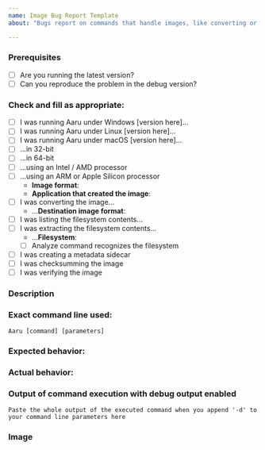 ```yaml
---
name: Image Bug Report Template
about: "Bugs report on commands that handle images, like converting or extracting."

---
```


### Prerequisites

* [ ] Are you running the latest version?
* [ ] Can you reproduce the problem in the debug version?

### Check and fill as appropriate:
* [ ] I was running Aaru under Windows [version here]...
* [ ] I was running Aaru under Linux [version here]...
* [ ] I was running Aaru under macOS [version here]...
* [ ] ...in 32-bit
* [ ] ...in 64-bit
* [ ] ...using an Intel / AMD processor
* [ ] ...using an ARM or Apple Silicon processor
    * **Image format**:  
    * **Application that created the image**:
* [ ] I was converting the image...
    * ...**Destination image format**:
* [ ] I was listing the filesystem contents...
* [ ] I was extracting the filesystem contents...
    * ...**Filesystem**:
    * [ ] Analyze command recognizes the filesystem
* [ ] I was creating a metadata sidecar
* [ ] I was checksumming the image
* [ ] I was verifying the image

### Description

<!-- Description of the bug -->

### Exact command line used:

`Aaru [command] [parameters]`

### Expected behavior:
<!-- What did you expect to happen -->

### Actual behavior:
<!-- What actually happened -->

### Output of command execution with debug output enabled
```
Paste the whole output of the executed command when you append '-d' to your command line parameters here
```

### Image
<!-- Upload the image, compressed and with the number of this issue. -->
<!--- If the image contains personal data contact the project lead, and the image contents will be handled confidentially under the GDPR requirements. -->